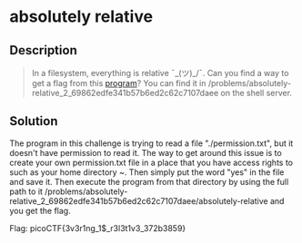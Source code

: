 # absolutely relative
## Description
>In a filesystem, everything is relative ¯\_(ツ)_/¯. Can you find a way to get a
>flag from this
>[program](https://2018shell.picoctf.com/static/725b533a89a0e70b85b37ce2965da003/absolutely-relative)? You can find it in /problems/absolutely-relative_2_69862edfe341b57b6ed2c62c7107daee on the shell server.
## Solution
The program in this challenge is trying to read a file "./permission.txt", but
it doesn't have permission to read it. The way to get around this issue is to
create your own permission.txt file in a place that you have access rights to
such as your home directory ~. Then simply put the word "yes" in the file and
save it. Then execute the program from that directory by using the full path to
it
/problems/absolutely-relative_2_69862edfe341b57b6ed2c62c7107daee/absolutely-relative
and you get the flag.

Flag: picoCTF{3v3r1ng_1$_r3l3t1v3_372b3859}
